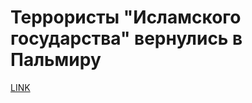 # Террористы "Исламского государства" вернулись в Пальмиру



[LINK](https://varlamov.ru/2127622.html)